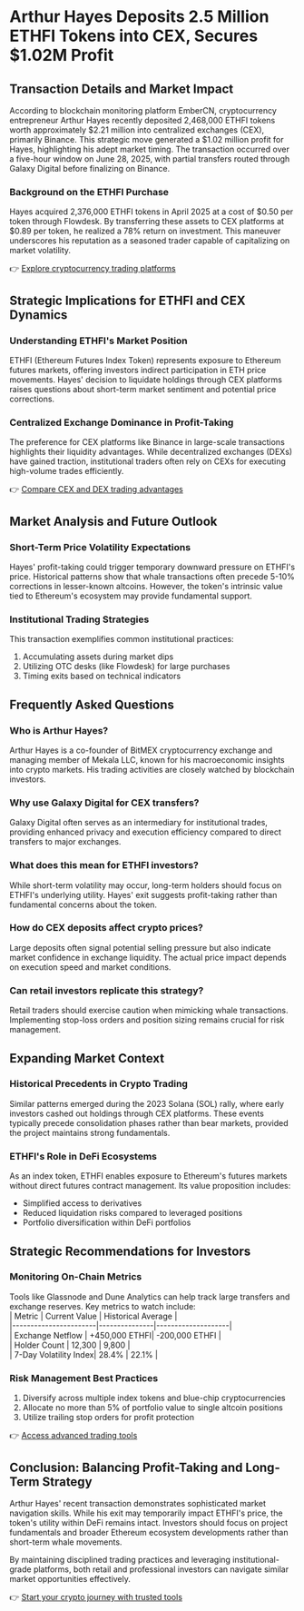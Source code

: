 # Arthur Hayes Deposits 2.5 Million ETHFI Tokens into CEX, Secures $1.02M Profit  

## Transaction Details and Market Impact  

According to blockchain monitoring platform EmberCN, cryptocurrency entrepreneur Arthur Hayes recently deposited 2,468,000 ETHFI tokens worth approximately $2.21 million into centralized exchanges (CEX), primarily Binance. This strategic move generated a $1.02 million profit for Hayes, highlighting his adept market timing. The transaction occurred over a five-hour window on June 28, 2025, with partial transfers routed through Galaxy Digital before finalizing on Binance.  

### Background on the ETHFI Purchase  
Hayes acquired 2,376,000 ETHFI tokens in April 2025 at a cost of $0.50 per token through Flowdesk. By transferring these assets to CEX platforms at $0.89 per token, he realized a 78% return on investment. This maneuver underscores his reputation as a seasoned trader capable of capitalizing on market volatility.  

👉 [Explore cryptocurrency trading platforms](https://bit.ly/okx-bonus)  

## Strategic Implications for ETHFI and CEX Dynamics  

### Understanding ETHFI's Market Position  
ETHFI (Ethereum Futures Index Token) represents exposure to Ethereum futures markets, offering investors indirect participation in ETH price movements. Hayes' decision to liquidate holdings through CEX platforms raises questions about short-term market sentiment and potential price corrections.  

### Centralized Exchange Dominance in Profit-Taking  
The preference for CEX platforms like Binance in large-scale transactions highlights their liquidity advantages. While decentralized exchanges (DEXs) have gained traction, institutional traders often rely on CEXs for executing high-volume trades efficiently.  

👉 [Compare CEX and DEX trading advantages](https://bit.ly/okx-bonus)  

## Market Analysis and Future Outlook  

### Short-Term Price Volatility Expectations  
Hayes' profit-taking could trigger temporary downward pressure on ETHFI's price. Historical patterns show that whale transactions often precede 5-10% corrections in lesser-known altcoins. However, the token's intrinsic value tied to Ethereum's ecosystem may provide fundamental support.  

### Institutional Trading Strategies  
This transaction exemplifies common institutional practices:  
1. Accumulating assets during market dips  
2. Utilizing OTC desks (like Flowdesk) for large purchases  
3. Timing exits based on technical indicators  

## Frequently Asked Questions  

### Who is Arthur Hayes?  
Arthur Hayes is a co-founder of BitMEX cryptocurrency exchange and managing member of Mekala LLC, known for his macroeconomic insights into crypto markets. His trading activities are closely watched by blockchain investors.  

### Why use Galaxy Digital for CEX transfers?  
Galaxy Digital often serves as an intermediary for institutional trades, providing enhanced privacy and execution efficiency compared to direct transfers to major exchanges.  

### What does this mean for ETHFI investors?  
While short-term volatility may occur, long-term holders should focus on ETHFI's underlying utility. Hayes' exit suggests profit-taking rather than fundamental concerns about the token.  

### How do CEX deposits affect crypto prices?  
Large deposits often signal potential selling pressure but also indicate market confidence in exchange liquidity. The actual price impact depends on execution speed and market conditions.  

### Can retail investors replicate this strategy?  
Retail traders should exercise caution when mimicking whale transactions. Implementing stop-loss orders and position sizing remains crucial for risk management.  

## Expanding Market Context  

### Historical Precedents in Crypto Trading  
Similar patterns emerged during the 2023 Solana (SOL) rally, where early investors cashed out holdings through CEX platforms. These events typically precede consolidation phases rather than bear markets, provided the project maintains strong fundamentals.  

### ETHFI's Role in DeFi Ecosystems  
As an index token, ETHFI enables exposure to Ethereum's futures markets without direct futures contract management. Its value proposition includes:  
- Simplified access to derivatives  
- Reduced liquidation risks compared to leveraged positions  
- Portfolio diversification within DeFi portfolios  

## Strategic Recommendations for Investors  

### Monitoring On-Chain Metrics  
Tools like Glassnode and Dune Analytics can help track large transfers and exchange reserves. Key metrics to watch include:  
| Metric                | Current Value | Historical Average |  
|-----------------------|---------------|--------------------|  
| Exchange Netflow      | +450,000 ETHFI| -200,000 ETHFI     |  
| Holder Count          | 12,300        | 9,800              |  
| 7-Day Volatility Index| 28.4%         | 22.1%              |  

### Risk Management Best Practices  
1. Diversify across multiple index tokens and blue-chip cryptocurrencies  
2. Allocate no more than 5% of portfolio value to single altcoin positions  
3. Utilize trailing stop orders for profit protection  

👉 [Access advanced trading tools](https://bit.ly/okx-bonus)  

## Conclusion: Balancing Profit-Taking and Long-Term Strategy  

Arthur Hayes' recent transaction demonstrates sophisticated market navigation skills. While his exit may temporarily impact ETHFI's price, the token's utility within DeFi remains intact. Investors should focus on project fundamentals and broader Ethereum ecosystem developments rather than short-term whale movements.  

By maintaining disciplined trading practices and leveraging institutional-grade platforms, both retail and professional investors can navigate similar market opportunities effectively.  

👉 [Start your crypto journey with trusted tools](https://bit.ly/okx-bonus)  
